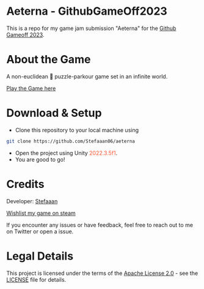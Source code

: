 # Aeterna - GithubGameOff2023

This is a repo for my game jam submission "Aeterna" for the [Github Gameoff 2023](https://itch.io/jam/game-off-2023).

# About the Game
A non-euclidean 🧩 puzzle-parkour game set in an infinite world.

[Play the Game here](https://stefaaan06.itch.io/aeterna)

# Download & Setup
- Clone this repository to your local machine using 
 ``` bash
git clone https://github.com/Stefaaan06/aeterna
```
- Open the project using Unity <span style="color:#ff5733;">2022.3.5f1</span>.
- You are good to go!

# Credits

Developer: [Stefaaan](https://twitter.com/Stefaaan06)  
  
[Wishlist my game on steam](https://store.steampowered.com/news/app/2547010/view/3676680576869832935)
    
If you encounter any issues or have feedback, feel free to reach out to me on Twitter or open a issue.
# Legal Details

This project is licensed under the terms of the [Apache License 2.0](https://opensource.org/licenses/Apache-2.0) - see the [LICENSE](LICENSE) file for details.
